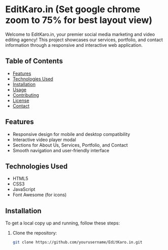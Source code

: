 # EditKaro.in    (Set google chrome zoom to 75% for best layout view)

Welcome to EditKaro.in, your premier social media marketing and video editing agency! This project showcases our services, portfolio, and contact information through a responsive and interactive web application.

## Table of Contents
- [Features](#features)
- [Technologies Used](#technologies-used)
- [Installation](#installation)
- [Usage](#usage)
- [Contributing](#contributing)
- [License](#license)
- [Contact](#contact)

## Features
- Responsive design for mobile and desktop compatibility
- Interactive video player modal
- Sections for About Us, Services, Portfolio, and Contact
- Smooth navigation and user-friendly interface

## Technologies Used
- HTML5
- CSS3
- JavaScript
- Font Awesome (for icons)

## Installation
To get a local copy up and running, follow these steps:

1. Clone the repository:
   ```bash
   git clone https://github.com/yourusername/EditKaro.in.git
